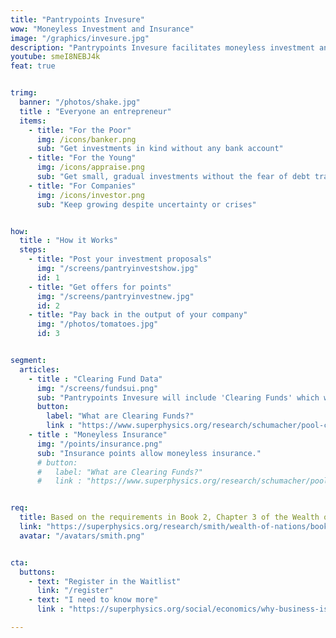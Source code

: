 ```yaml
---
title: "Pantrypoints Invesure"
wow: "Moneyless Investment and Insurance"
image: "/graphics/invesure.jpg"
description: "Pantrypoints Invesure facilitates moneyless investment and insurance within the Pantrypoints system through Investment and Insurance Points"
youtube: smeI8NEBJ4k
feat: true


trimg:
  banner: "/photos/shake.jpg"
  title : "Everyone an entrepreneur"
  items:
    - title: "For the Poor"
      img: /icons/banker.png
      sub: "Get investments in kind without any bank account"
    - title: "For the Young"
      img: /icons/appraise.png    
      sub: "Get small, gradual investments without the fear of debt traps"
    - title: "For Companies"
      img: /icons/investor.png
      sub: "Keep growing despite uncertainty or crises"


how:
  title : "How it Works"
  steps:
    - title: "Post your investment proposals"
      img: "/screens/pantryinvestshow.jpg"
      id: 1
    - title: "Get offers for points"
      img: "/screens/pantryinvestnew.jpg"
      id: 2    
    - title: "Pay back in the output of your company"
      img: "/photos/tomatoes.jpg"
      id: 3


segment:
  articles:
    - title : "Clearing Fund Data"
      img: "/screens/fundsui.png"
      sub: "Pantrypoints Invesure will include 'Clearing Funds' which will provide trade financing for imports and exports." 
      button:
        label: "What are Clearing Funds?"
        link : "https://www.superphysics.org/research/schumacher/pool-clearing/part-3"
    - title : "Moneyless Insurance"
      img: "/points/insurance.png"
      sub: "Insurance points allow moneyless insurance." 
      # button:
      #   label: "What are Clearing Funds?"
      #   link : "https://www.superphysics.org/research/schumacher/pool-clearing/part-3"


req:
  title: Based on the requirements in Book 2, Chapter 3 of the Wealth of Nations
  link: "https://superphysics.org/research/smith/wealth-of-nations/book-2/chapter-3a"
  avatar: "/avatars/smith.png"


cta:
  buttons:
    - text: "Register in the Waitlist"
      link: "/register"
    - text: "I need to know more"
      link : "https://superphysics.org/social/economics/why-business-is-immoral"

---
```


